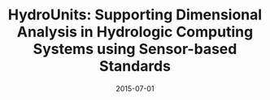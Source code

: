 ---
#abstract: "An abstract..."
authors: ["Celicourt, P.", "Piasecki, M."]
date: "2015-07-01"
#image: ""
#image_preview: ""
math: false
publication: "Special Issue on Online Water Data Networks: methods, standards, tools, and technologies. Journal of Hydroinformatics."
title: "HydroUnits: Supporting Dimensional Analysis in Hydrologic Computing Systems using Sensor-based Standards"
#url_code: ""
#url_dataset: ""
url_pdf: "/pdf/my-paper-name.pdf"
#url_project: ""
url_slides: ""
#url_video: ""
---